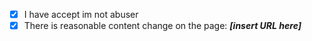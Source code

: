- [x] I have accept im not abuser
- [x] There is reasonable content change on the page: ***[insert URL here]***
